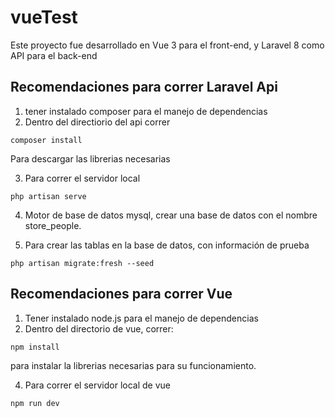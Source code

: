 # vueTest

Este proyecto fue desarrollado en Vue 3 para el front-end, y Laravel 8 como API para el back-end

## Recomendaciones para correr Laravel Api

1. tener instalado composer para el manejo de dependencias
2. Dentro del directiorio del api correr

```
composer install
```

Para descargar las librerias necesarias

3. Para correr el servidor local

```
php artisan serve
```

4. Motor de base de datos mysql, crear una base de datos con el nombre store_people.

5. Para crear las tablas en la base de datos, con información de prueba

```
php artisan migrate:fresh --seed
```

## Recomendaciones para correr Vue

1. Tener instalado node.js para el manejo de dependencias
2. Dentro del directorio de vue, correr:

```
npm install
```

para instalar la librerias necesarias para su funcionamiento.

4. Para correr el servidor local de vue

```
npm run dev
```
